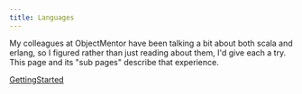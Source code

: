 ```yaml
---
title: Languages
---
```

My colleagues at ObjectMentor have been talking a bit about both scala and erlang, so I figured rather than just reading about them, I'd give each a try. This page and its "sub pages" describe that experience.

[GettingStarted](Languages.GettingStarted)

